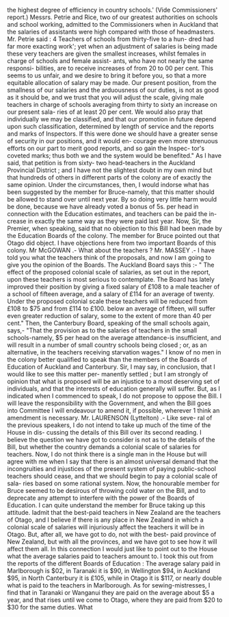 the highest degree of efficiency in country schools.' (Vide Commissioners' report.) Messrs. Petrie and Rice, two of our greatest authorities on schools and school working, admitted to the Commissioners when in Auckland that the salaries of assistants were high compared with those of headmasters. Mr. Petrie said : 4 Teachers of schools from thirty-five to a hun- dred had far more exacting work'; yet when an adjustment of salaries is being made these very teachers are given the smallest increases, whilst females in charge of schools and female assist- ants, who have not nearly the same responsi- bilities, are to receive increases of from 20 to 00 per cent. This seems to us unfair, and we desire to bring it before you, so that a more equitable allocation of salary may be made. Our present position, from the smallness of our salaries and the arduousness of our duties, is not as good as it should be, and we trust that you will adjust the scale, giving male teachers in charge of schools averaging from thirty to sixty an increase on our present sala- ries of at least 20 per cent. We would also pray that individually we may be classified, and that our promotion in future depend upon such classification, determined by length of service and the reports and marks of Inspectors. If this were done we should have a greater sense of security in our positions, and it would en- courage even more strenuous efforts on our part to merit good reports, and so gain the Inspec- tor's coveted marks; thus both we and the system would be benefited." As I have said, that petition is from sixty- two head-teachers in the Auckland Provincial District ; and I have not the slightest doubt in my own mind but that hundreds of others in different parts of the colony are of exactly the same opinion. Under the circumstances, then, I would indorse what has been suggested by the member for Bruce-namely, that this matter should be allowed to stand over until next year. By so doing very little harm would be done, because we have already voted a bonus of 5s. per head in connection with the Education estimates, and teachers can be paid the in- crease in exactly the same way as they were paid last year. Now, Sir, the Premier, when speaking, said that no objection to this Bill had been made by the Education Boards of the colony. The member for Bruce pointed out that Otago did object. I have objections here from two important Boards of this colony. Mr McGOWAN .- What about the teachers ? Mr. MASSEY .- I have told you what the teachers think of the proposals, and now I am going to give you the opinion of the Boards. The Auckland Board says this :- " The effect of the proposed colonial scale of salaries, as set out in the report, upon these teachers is most serious to contemplate. The Board has lately improved their position by giving a fixed salary of £108 to a male teacher of a school of fifteen average, and a salary of £114 for an average of twenty. Under the proposed colonial scale these teachers will be reduced from £108 to $75 and from £114 to £100. below an average of fifteen, will suffer even greater reduction of salary, some to the extent of more than 40 per cent." Then, the Canterbury Board, speaking of the small schools again, says,- "That the provision as to the salaries of teachers in the small schools-namely, $5 per head on the average attendance-is insufficient, and will result in a number of small country schools being closed ; or, as an alternative, in the teachers receiving starvation wages." I know of no men in the colony better qualified to speak than the members of the Boards of Education of Auckland and Canterbury. Sir, I may say, in conclusion, that I would like to see this matter per- manently settled ; but I am strongly of opinion that what is proposed will be an injustice to a most deserving set of individuals, and that the interests of education generally will suffer. But, as I indicated when I commenced to speak, I do not propose to oppose the Bill. I will leave the responsibility with the Government, and when the Bill goes into Committee I will endeavour to amend it, if possible, wherever 1 think an amendment is necessary. Mr. LAURENSON (Lyttelton) .- Like seve- ral of the previous speakers, I do not intend to take up much of the time of the House in dis- cussing the details of this Bill over its second reading. I believe the question we have got to consider is not as to the details of the Bill, but whether the country demands a colonial scale of salaries for teachers. Now, I do not think there is a single man in the House but will agree with me when I say that there is an almost universal demand that the incongruities and injustices of the present system of paying public-school teachers should cease, and that we should begin to pay a colonial scale of sala- ries based on some rational system. Now, the honourable member for Bruce seemed to be desirous of throwing cold water on the Bill, and to deprecate any attempt to interfere with the power of the Boards of Education. I can quite understand the member for Bruce taking up this attitude. Iadmit that the best-paid teachers in New Zealand are the teachers of Otago, and I believe if there is any place in New Zealand in which a colonial scale of salaries will injuriously affect the teachers it will be in Otago. But, after all, we have got to do, not with the best- paid province of New Zealand, but with all the <!-- PageNumber="\-" --> provinces, and we have got to see how it will affect them all. In this connection I would just like to point out to the House what the average salaries paid to teachers amount to. I took this out from the reports of the different Boards of Education : The average salary paid in Marlborough is $02, in Taranaki it is $90, in Wellington $94, in Auckland $95, in North Canterbury it is £105, while in Otago it is $117, or nearly double what is paid to the teachers in Marlborough. As for sewing-mistresses, I find that in Taranaki or Wanganui they are paid on the average about $5 a year, and that rises until we come to Otago, where they are paid from $20 to $30 for the same duties. What 